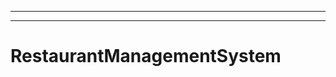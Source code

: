 -------------------------------------------------
----------------------------------------------------------------------------------------------------
# RestaurantManagementSystem
